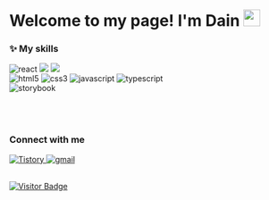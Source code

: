 <h1>Welcome to my page! I'm Dain&nbsp;<img src="https://slackmojis.com/emojis/6016-meow_coffee/download" width="30"></h1>
<h3>✨ My skills</h3>
<div>
  <img alt="react" src="https://img.shields.io/badge/-React-45b8d8?style=flat-square&logo=react&logoColor=white" />
  <img src="https://img.shields.io/badge/styled components-DB7093?style=flat-square&logo=styled-components&logoColor=white"/>
  <img src="https://img.shields.io/badge/emotion-c868bc?style=flat-square&logo=emotion&logoColor=white"/>
  <br />
  <img alt="html5" src="https://img.shields.io/badge/-HTML5-E34F26?style=flat-square&logo=html5&logoColor=white" />
  <img alt="css3" src="https://img.shields.io/badge/-CSS3-41BF47?style=flat-square&logo=css3&logoColor=white" />
  <img alt="javascript" src="https://img.shields.io/badge/JavaScript-F7DF1E?style=flat-square&logo=javascript&logoColor=black"/>
  <img alt="typescript" src="https://img.shields.io/badge/TypeScript-007ACC?style=flat-square&logo=typescript&logoColor=white" />
  <br />
  <img alt="storybook" src="https://img.shields.io/badge/Storybook-FF4785?style=flat-square&logo=Storybook&logoColor=white"/>
</div>
<br>
<br>
<br>


<h3>Connect with me</h3>
<div>
<a href="https://feb-dain.tistory.com/" target="_blank"><img alt="Tistory" src="https://img.shields.io/badge/Tistory-%2312100E.svg?&style=for-the-badge&logo=Tistory&logoColor=white" />
<a href="mailto:feb.dain@gmail.com" target="_blank"><img alt="gmail" src="https://img.shields.io/badge/-gmail-EA4335?style=for-the-badge&logo=gmail&logoColor=white" />
</div>

<br>

![Visitor Badge](https://visitor-badge.laobi.icu/badge?page_id=feb-dain.feb-dain)
